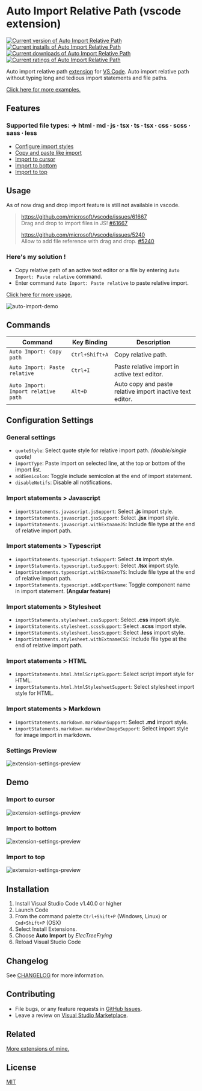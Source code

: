 
# Auto Import Relative Path (vscode extension)

[![Current version of Auto Import Relative Path][version svg]][package] [![Current installs of Auto Import Relative Path][installs svg]][package] [![Current downloads of Auto Import Relative Path][downloads svg]][package] [![Current ratings of Auto Import Relative Path][ratings svg]][package]

[version svg]: https://vsmarketplacebadge.apphb.com/version-short/electreefrying.auto-import.svg
[installs svg]: https://vsmarketplacebadge.apphb.com/installs/electreefrying.auto-import.svg
[downloads svg]: https://vsmarketplacebadge.apphb.com/downloads/electreefrying.auto-import.svg
[ratings svg]: https://vsmarketplacebadge.apphb.com/rating-short/ElecTreeFrying.auto-import.svg
[package]: https://marketplace.visualstudio.com/items?itemName=ElecTreeFrying.auto-import

Auto import relative path [extension] for [VS Code]. Auto import relative path without typing long and tedious import statements and file paths.

[VS Code]: https://code.visualstudio.com/
[extension]: https://marketplace.visualstudio.com/VSCode

[Click here for more examples.][demo]

[demo]: https://github.com/ElecTreeFrying/auto-import-relative-path/blob/master/DEMO.md

## Features

### Supported file types: → html ∙ md ∙ js ∙ tsx ∙ ts ∙ tsx ∙ css ∙ scss ∙ sass ∙ less

* [Configure import styles](#import-statements--javascript)
* [Copy and paste like import](#heres-my-solution-)
* [Import to cursor](#Import-to-cursor)
* [Import to bottom](#Import-to-bottom)
* [Import to top](#Import-to-top)

## Usage

As of now drag and drop import feature is still not available in vscode.

> https://github.com/microsoft/vscode/issues/61667
> <br> Drag and drop to import files in JS! [#61667][0]
>
> https://github.com/microsoft/vscode/issues/5240
> <br> Allow to add file reference with drag and drop. [#5240][1]

[0]: https://github.com/microsoft/vscode/issues/61667
[1]: https://github.com/microsoft/vscode/issues/5240

### Here's my solution !

* Copy relative path of an active text editor or a file by entering `Auto Import: Paste relative` command.
* Enter command `Auto Import: Paste relative` to paste relative import.

[Click here for more usage.][more-usage]

[more-usage]: https://github.com/ElecTreeFrying/auto-import-relative-path/blob/master/DEMO.md#Keybindings

![auto-import-demo](images/playback.gif "Auto import demo")

## Commands

| Command                             | Key Binding    | Description
| ----------------------------------- | -------------- | --
| `Auto Import: Copy path`            | `Ctrl+Shift+A` | Copy relative path.
| `Auto Import: Paste relative`       | `Ctrl+I`       | Paste relative import in active text editor.
| `Auto Import: Import relative path` | `Alt+D`        | Auto copy and paste relative import inactive text editor.

## Configuration Settings

### General settings

* `quoteStyle`: Select quote style for relative import path. *(double/single quote)*
* `importType`: Paste import on selected line, at the top or bottom of the import list.
* `addSemicolon`: Toggle include semicolon at the end of import statement.
* `disableNotifs`: Disable all notifications.

### Import statements > Javascript

* `importStatements.javascript.jsSupport`: Select **.js** import style.
* `importStatements.javascript.jsxSupport`: Select **.jsx** import style.
* `importStatements.javascript.withExtnameJS`: Include file type at the end of relative import path.

### Import statements > Typescript

* `importStatements.typescript.tsSupport`: Select **.ts** import style.
* `importStatements.typescript.tsxSupport`: Select **.tsx** import style.
* `importStatements.typescript.withExtnameTS`: Include file type at the end of relative import path.
* `importStatements.typescript.addExportName`: Toggle component name in import statement. **(Angular feature)**

### Import statements > Stylesheet

* `importStatements.stylesheet.cssSupport`: Select **.css** import style.
* `importStatements.stylesheet.scssSupport`: Select **.scss** import style.
* `importStatements.stylesheet.lessSupport`: Select **.less** import style.
* `importStatements.stylesheet.withExtnameCSS`: Include file type at the end of relative import path.

### Import statements > HTML

* `importStatements.html.htmlScriptSupport`: Select script import style for HTML.
* `importStatements.html.htmlStylesheetSupport`: Select stylesheet import style for HTML.

### Import statements > Markdown

* `importStatements.markdown.markdownSupport`: Select **.md** import style.
* `importStatements.markdown.markdownImageSupport`: Select import style for image import in markdown.

### Settings Preview

![extension-settings-preview](images/settings.gif "Extension settings")

## Demo

### Import to cursor

![extension-settings-preview](images/cursor.gif "Extension settings")

### Import to bottom

![extension-settings-preview](images/bottom.gif "Extension settings")

### Import to top

![extension-settings-preview](images/top.gif "Extension settings")

## Installation

  1. Install Visual Studio Code v1.40.0 or higher
  2. Launch Code
  3. From the command palette `Ctrl+Shift+P` (Windows, Linux) or `Cmd+Shift+P` (OSX)
  4. Select Install Extensions.
  5. Choose **Auto Import** by _ElecTreeFrying_
  6. Reload Visual Studio Code

## Changelog

See [CHANGELOG] for more information.

[CHANGELOG]: https://github.com/ElecTreeFrying/auto-import-relative-path/blob/master/CHANGELOG.md

## Contributing

* File bugs, or any feature requests in [GitHub Issues].
* Leave a review on [Visual Studio Marketplace].

[Github Issues]: https://github.com/ElecTreeFrying/auto-import-relative-path/issues
[Visual Studio Marketplace]: https://marketplace.visualstudio.com/items?itemName=ElecTreeFrying.auto-import&ssr=false#review-details

## Related

[More extensions of mine.]

[More extensions of mine.]: https://marketplace.visualstudio.com/publishers/ElecTreeFrying

## License

[MIT]

[MIT]: https://marketplace.visualstudio.com/items/ElecTreeFrying.auto-import/license